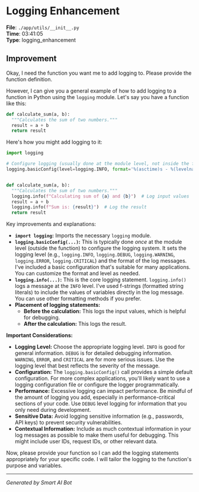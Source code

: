 # Logging Enhancement

**File**: `./app/utils/__init__.py`  
**Time**: 03:41:05  
**Type**: logging_enhancement

## Improvement

Okay, I need the function you want me to add logging to.  Please provide the function definition.

However, I can give you a general example of how to add logging to a function in Python using the `logging` module.  Let's say you have a function like this:

```python
def calculate_sum(a, b):
  """Calculates the sum of two numbers."""
  result = a + b
  return result
```

Here's how you might add logging to it:

```python
import logging

# Configure logging (usually done at the module level, not inside the function)
logging.basicConfig(level=logging.INFO, format='%(asctime)s - %(levelname)s - %(message)s')


def calculate_sum(a, b):
  """Calculates the sum of two numbers."""
  logging.info(f"Calculating sum of {a} and {b}")  # Log input values
  result = a + b
  logging.info(f"Sum is: {result}")  # Log the result
  return result
```

Key improvements and explanations:

* **`import logging`:**  Imports the necessary `logging` module.
* **`logging.basicConfig(...)`:**  This is typically done *once* at the module level (outside the function) to configure the logging system.  It sets the logging level (e.g., `logging.INFO`, `logging.DEBUG`, `logging.WARNING`, `logging.ERROR`, `logging.CRITICAL`) and the format of the log messages.  I've included a basic configuration that's suitable for many applications.  You can customize the format and level as needed.
* **`logging.info(...)`:**  This is the core logging statement.  `logging.info()` logs a message at the `INFO` level.  I've used f-strings (formatted string literals) to include the values of variables directly in the log message.  You can use other formatting methods if you prefer.
* **Placement of logging statements:**
    * **Before the calculation:**  This logs the input values, which is helpful for debugging.
    * **After the calculation:** This logs the result.

**Important Considerations:**

* **Logging Level:**  Choose the appropriate logging level.  `INFO` is good for general information.  `DEBUG` is for detailed debugging information.  `WARNING`, `ERROR`, and `CRITICAL` are for more serious issues.  Use the logging level that best reflects the severity of the message.
* **Configuration:**  The `logging.basicConfig()` call provides a simple default configuration. For more complex applications, you'll likely want to use a logging configuration file or configure the logger programmatically.
* **Performance:**  Excessive logging can impact performance.  Be mindful of the amount of logging you add, especially in performance-critical sections of your code.  Use `DEBUG` level logging for information that you only need during development.
* **Sensitive Data:** Avoid logging sensitive information (e.g., passwords, API keys) to prevent security vulnerabilities.
* **Contextual Information:** Include as much contextual information in your log messages as possible to make them useful for debugging. This might include user IDs, request IDs, or other relevant data.

Now, please provide your function so I can add the logging statements appropriately for your specific code.  I will tailor the logging to the function's purpose and variables.

---
*Generated by Smart AI Bot*
